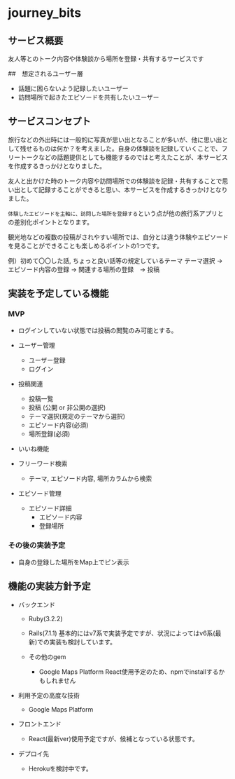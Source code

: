 # journey_bits

## サービス概要
友人等とのトーク内容や体験談から場所を登録・共有するサービスです

##　想定されるユーザー層
* 話題に困らないよう記録したいユーザー
* 訪問場所で起きたエピソードを共有したいユーザー


## サービスコンセプト
旅行などの外出時には一般的に写真が思い出となることが多いが、他に思い出として残せるものは何か？を考えました。自身の体験談を記録していくことで、フリートークなどの話題提供としても機能するのではと考えたことが、本サービスを作成するきっかけとなりました。

友人と出かけた時のトーク内容や訪問場所での体験談を記録・共有することで思い出として記録することができると思い、本サービスを作成するきっかけとなりました。

``体験したエピソードを主軸に、訪問した場所を登録する``という点が他の旅行系アプリとの差別化ポイントとなります。

観光地などの複数の投稿がされやすい場所では、自分とは違う体験やエピソードを見ることができることも楽しめるポイントの1つです。

例）初めて〇〇した話, ちょっと良い話等の規定しているテーマ
  テーマ選択 → エピソード内容の登録 → 関連する場所の登録　→ 投稿


## 実装を予定している機能
### MVP
* ログインしていない状態では投稿の閲覧のみ可能とする。
* ユーザー管理
  * ユーザー登録
  * ログイン
* 投稿関連
  * 投稿一覧
  * 投稿 (公開 or 非公開の選択)
  * テーマ選択(規定のテーマから選択)
  * エピソード内容(必須)
  * 場所登録(必須)
* いいね機能
* フリーワード検索
  * テーマ, エピソード内容, 場所カラムから検索

* エピソード管理
  * エピソード詳細
    * エピソード内容
    * 登録場所

### その後の実装予定
* 自身の登録した場所をMap上でピン表示

## 機能の実装方針予定
* バックエンド
  * Ruby(3.2.2)
  * Rails(7.1.1)
      基本的にはv7系で実装予定ですが、状況によってはv6系(最新)での実装も検討しています。

  * その他のgem
    * Google Maps Platform
      React使用予定のため、npmでinstallするかもしれません

* 利用予定の高度な技術
  * Google Maps Platform

* フロントエンド
  * React(最新ver)使用予定ですが、候補となっている状態です。

* デプロイ先
  * Herokuを検討中です。
